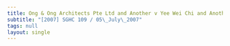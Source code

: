 ```yaml
---
title: Ong & Ong Architects Pte Ltd and Another v Yee Wei Chi and Another
subtitle: "[2007] SGHC 109 / 05\_July\_2007"
tags: null
layout: single
---
```


